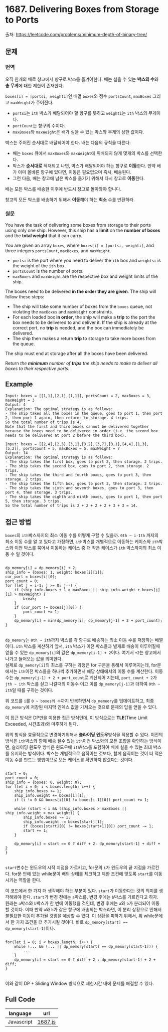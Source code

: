 # 1687. Delivering Boxes from Storage to Ports

출처: https://leetcode.com/problems/minimum-depth-of-binary-tree/

## 문제

### 번역

오직 한개의 배로 창고에서 항구로 박스를 옮겨야한다. 배는 실을 수 있는 **박스의 수**와 **총 무게**에 대한 제한이 존재한다.

`boxes[i] = [portsi, weighti]`인 배열 `boxes`와 정수 `portsCount`, `maxBoxes` 그리고 `maxWeight`가 주어진다.

- `portsi`는 `ith` 박스가 배달되어야 할 항구를 뜻하고 `weighti`는 `ith` 박스의 무게이다.
- `portCount`는 항구의 수이다.
- `maxBoxes`와 `maxWeight`은 배가 실을 수 있는 박스와 무게의 상한 값이다.

박스는 주어진 순서대로 배달되어야 한다. 배는 다음의 규칙을 따른다:

- 배는 `boxes` 큐에서  `maxBoxes`와 `maxWeight`에 위배되지 않게 몇개의 박스를 선택한다.
- 박스가 **순서대로** 적재되고 나면, 박스가 배달되어야 하는 항구로 **이동**한다. 만약 배가 이미 올바른 항구에 있다면, 이동은 필요없으며 즉시, 배송된다.
- 그런 다음, 배는 창고에 남은 박스를 옮기기 위해서 다시 창고로 **이동**한다.

배는 모든 박스를 배송한 이후에 반드시 창고로 돌아와야 합니다.

창고의 모든 박스를 배송하기 위해서 **이동**해야 하는 **최소** 수를 반환하라.

### 원문

You have the task of delivering some boxes from storage to their ports using only one ship. However, this ship has a  **limit**  on the  **number of boxes**  and the  **total weight**  that it can carry.

You are given an array  `boxes`, where  `boxes[i] = [ports​​i​, weighti]`, and three integers  `portsCount`,  `maxBoxes`, and  `maxWeight`.

-   `ports​​i`  is the port where you need to deliver the  `ith`  box and  `weightsi`  is the weight of the  `ith`  box.
-   `portsCount`  is the number of ports.
-   `maxBoxes`  and  `maxWeight`  are the respective box and weight limits of the ship.

The boxes need to be delivered  **in the order they are given**. The ship will follow these steps:

-   The ship will take some number of boxes from the  `boxes`  queue, not violating the  `maxBoxes`  and  `maxWeight`  constraints.
-   For each loaded box  **in order**, the ship will make a  **trip**  to the port the box needs to be delivered to and deliver it. If the ship is already at the correct port, no  **trip**  is needed, and the box can immediately be delivered.
-   The ship then makes a return  **trip**  to storage to take more boxes from the queue.

The ship must end at storage after all the boxes have been delivered.

Return  _the  **minimum**  number of  **trips**  the ship needs to make to deliver all boxes to their respective ports._

## Example

```
Input: boxes = [[1,1],[2,1],[1,1]], portsCount = 2, maxBoxes = 3, maxWeight = 3
Output: 4
Explanation: The optimal strategy is as follows: 
- The ship takes all the boxes in the queue, goes to port 1, then port 2, then port 1 again, then returns to storage. 4 trips.
So the total number of trips is 4.
Note that the first and third boxes cannot be delivered together because the boxes need to be delivered in order (i.e. the second box needs to be delivered at port 2 before the third box).
```
```
Input: boxes = [[2,4],[2,5],[3,1],[3,2],[3,7],[3,1],[4,4],[1,3],[5,2]], portsCount = 5, maxBoxes = 5, maxWeight = 7
Output: 14
Explanation: The optimal strategy is as follows:
- The ship takes the first box, goes to port 2, then storage. 2 trips.
- The ship takes the second box, goes to port 2, then storage. 2 trips.
- The ship takes the third and fourth boxes, goes to port 3, then storage. 2 trips.
- The ship takes the fifth box, goes to port 3, then storage. 2 trips.
- The ship takes the sixth and seventh boxes, goes to port 3, then port 4, then storage. 3 trips. 
- The ship takes the eighth and ninth boxes, goes to port 1, then port 5, then storage. 3 trips.
So the total number of trips is 2 + 2 + 2 + 2 + 3 + 3 = 14.
```
## 접근 방법

`boxes`의 `ith`박스까지의 최소 이동 수를 어떻게 구할 수 있을까. `0th ~ i-1th` 까지의 최소 이동 수를 알 고 있다고 가정하면, `ith`박스를 개별적으로 이동하는 케이스와 `ith`박스와 이전 박스를 묶어서 이동하는 케이스 중 더 작은 케이스가 `ith` 박스까지의 최소 이동 수 일 것이다.
<pre>
<code>
dp_memory[i] = dp_memory[i] + 2;
ship_info = {boxes: 1, weight: boxes[i][1]};
cur_port = boxes[i][0];
port_count = 0;
for (let j = i-1; j >= 0; j--) {
	if (ship_info.boxes + 1 > maxBoxes || ship_info.weight + boxes[j][1] > maxWeight) { 
		break;
	}
	if (cur_port != boxes[j][0]) {
		port_count += 1;
	}
	dp_memory[i] = min(dp_memory[i], dp_memory[j-1] + 2 + port_count);
}
</code>
</pre>
`dp_memory`는 `0th ~ ith`까지 박스를 각 항구로 배송하는 최소 이동 수를 저장하는 배열이다. `ith` 박스를 계산하기 앞서, `ith` 박스가 이전 박스들과 별개로 배송이 이루어질때 얻을 수 있는 `dp_memory[i]`의 값은 `dp_memory[i-1] + 2`이다. 여기서 `+2`는 창고에서 나가고 들어오는 값을 의미한다. </br>
실제로 `dp_memory[i]`의 최소를 구하는 과정은 for 구문을 통해서 이루어지는데, for문에서는 `ith`이전 박스들을 하나씩 추가하면서 해당 상태에서의 이동 수를 계산한다. 이동 수는 `dp_memory[j-1] + 2 + port_count`로 계산되어 지는데, `port_count + 2`가 `jth ~ ith` 박스를 싣고 나갈때의 이동수 이고 이를 `dp_memory[j-1]`과 더하여 `0th ~ ith`일 때를 구하는 것이다.

위 코드를 `i`를 `0 ~ boxes의 수`까지 반복하면서 `dp_memeory`를 업데이트하고, 최종 `dp_memory`에 저장된 마지막 인덱스 값을 가져오는 것으로 문제의 답을 얻을 수 있다.

이 접근 방식은 DP만을 이용한 접근 방식인데, 이 방식으로는 **TLE**(Time Limit Exceeded, 시간초과)와 마주하게 된다.

위의 방식을 효율적으로 변경하기위해서 **슬라이딩 윈도우**방식을 적용할 수 있다. 이전의 방식은 `ith`박스와 함께 배송 될수 있는 `ith`이전 박스와의 모든 조합을 확인하는 방식이면, 슬라이딩 윈도우 방식은 윈도우에 `ith`박스를 포함하여 배에 실을 수 있는 최대 박스를 유지하는 방식이다. 박스는 개별적으로 움직이는 것보다, 함께 움직이는 것이 더 적은 이동 수를 만드는 방법이므로 모든 케이스를 확인하지 않겠다는 것이다. 

<pre>
<code>
start = 0;
port_count = 0;
ship_info = {boxes: 0, weight: 0};
for (let i = 0; i < boxes.length; i++) {
	ship_info.boxes += 1;
	ship_info.weight += boxes[i][1];
	if (i != 0 && boxes[i][0] != boxes[i-1][0]) port_count += 1;

	while (start < i && (ship_info.boxes > maxBoxes || ship_info.weight > max_weight)) { 
		ship_info.boxes -= 1;
		ship_info.weight -= boxes[start][1];
		if (boxes[start][0] != boxes[start+1][0]) port_count -= 1;
		start += 1;
	}
	
	dp_memory[i] = start == 0 ? diff + 2: dp_memory[start-1] + diff + 2
}
</code>
</pre>

`start`변수는 윈도우의 시작 지점을 가르키고, for문의 `i`가 윈도우의 끝 지점을 가르킨다. for문 안에 있는 while문이 배의 상태를 체크하고 제한 조건에 맞도록 `start`를 이동시키는 역할을 한다.

이 코드에서 한 가지 더 생각해야 하는 부분이 있다. `start`가 이동한다는 것의 의미를 생각해봐야 한다. `start`가 변경 전에는 `a`박스를, 변경 후에는 `b`박스를 가르킨다고 하자.
원래는 `a`박스와 `b`박스가 한 번에 이동했을 것인데, 변경 후에는 `a`와 `b`가 분리되어 이동할 것이다. 이때 만약 `a`와 `b`가 같은 항구에 배송되는 박스라면, 이 분리 상황으로 인해서 불필요한 이동이 추가될 것임을 예상할 수 있다.
이 상황을 피하기 위해서, 위 while문에서 한 가지 조건을 더 추가시킬 것이다. 바로 `dp_memory[start] == dp_memory[start-1]`이다.

<pre>
<code>
for(let i = 0; i < boxes.length; i++) {
	while (... && (... || dp_memory[start] == dp_memory[start-1])) {
		...
	}
	dp_memory[i] = start == 0 ? diff + 2 : dp_memory[start-1] + 2 + diff;
}
</code>
</pre>

이와 같이 DP + Sliding Window 방식으로 제한시간 내에 문제를 해결할 수 있다.

## Full Code
|language|url|
|--------|---|
|Javascript|[1687.js](https://github.com/opwe37/Algorithm-Study/blob/master/LeetCode/src/1687.js)|
